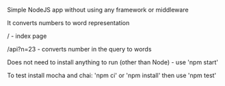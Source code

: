 Simple NodeJS app without using any framework or middleware

It converts numbers to word representation 

/ - index page

/api?n=23 - converts number in the query to words


Does not need to install anything to run (other than Node) - use 'npm start'

To test install mocha and chai: 'npm ci' or 'npm install' then use 'npm test'
